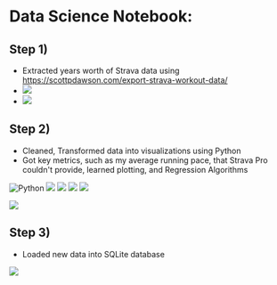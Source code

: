 # Data Science Notebook:

## Step 1) 
- Extracted years worth of Strava data using https://scottpdawson.com/export-strava-workout-data/
- <img src="https://img.shields.io/badge/Microsoft_Excel-217346?style=for-the-badge&logo=microsoft-excel&logoColor=white" />
- <img src="https://img.shields.io/badge/JavaScript-323330?style=for-the-badge&logo=javascript&logoColor=F7DF1E" />

## Step 2) 
- Cleaned, Transformed data into visualizations using Python  
- Got key metrics, such as my average running pace, that Strava Pro couldn't provide, learned plotting, and Regression Algorithms

![Python](https://img.shields.io/badge/Python-FFD43B?style=for-the-badge&logo=python&logoColor=blue) <img src="https://img.shields.io/badge/conda-342B029.svg?&style=for-the-badge&logo=anaconda&logoColor=white" /> <img src="https://img.shields.io/badge/Jupyter-F37626.svg?&style=for-the-badge&logo=Jupyter&logoColor=white" /> <img src="https://img.shields.io/badge/Numpy-777BB4?style=for-the-badge&logo=numpy&logoColor=white" /> <img src="https://img.shields.io/badge/Pandas-2C2D72?style=for-the-badge&logo=pandas&logoColor=white" />

<img src="https://github.com/hesbryce/Data-Science-Notebook/blob/main/Screenshot%202023-11-15%20at%205.03.29%20AM.png" />

## Step 3) 
- Loaded new data into SQLite database
<img src="https://img.shields.io/badge/Sqlite-003B57?style=for-the-badge&logo=sqlite&logoColor=white" /> 



